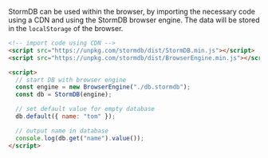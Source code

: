 StormDB can be used within the browser, by importing the necessary code using a CDN and using the StormDB browser engine. The data will be stored in the `localStorage` of the browser.

```html
<!-- import code using CDN -->
<script src="https://unpkg.com/stormdb/dist/StormDB.min.js"></script>
<script src="https://unpkg.com/stormdb/dist/BrowserEngine.min.js"></script>

<script>
  // start DB with browser engine
  const engine = new BrowserEngine("./db.stormdb");
  const db = StormDB(engine);

  // set default value for empty database
  db.default({ name: "tom" });

  // output name in database
  console.log(db.get("name").value());
</script>
```
